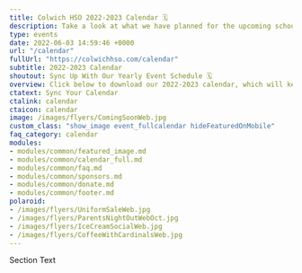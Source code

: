 ```yaml
---
title: Colwich HSO 2022-2023 Calendar 🗓️
description: Take a look at what we have planned for the upcoming school year.
type: events
date: 2022-06-03 14:59:46 +0000
url: "/calendar"
fullUrl: "https://colwichhso.com/calendar"
subtitle: 2022-2023 Calendar
shoutout: Sync Up With Our Yearly Event Schedule 🗓️
overview: Click below to download our 2022-2023 calendar, which will keep your phone or computer in sync with our yearly events.
ctatext: Sync Your Calendar
ctalink: calendar
ctaicon: calendar
image: /images/flyers/ComingSoonWeb.jpg
custom_class: "show_image event_fullcalendar hideFeaturedOnMobile"
faq_category: calendar
modules:
- modules/common/featured_image.md
- modules/common/calendar_full.md
- modules/common/faq.md
- modules/common/sponsors.md
- modules/common/donate.md
- modules/common/footer.md
polaroid: 
- /images/flyers/UniformSaleWeb.jpg
- /images/flyers/ParentsNightOutWebOct.jpg
- /images/flyers/IceCreamSocialWeb.jpg
- /images/flyers/CoffeeWithCardinalsWeb.jpg
---
```

Section Text

